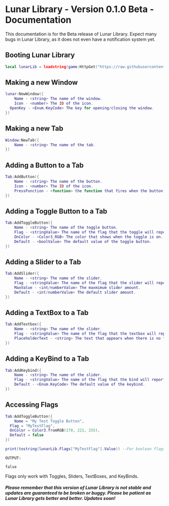 # Lunar Library - Version 0.1.0 Beta - Documentation
This documentation is for the Beta release of Lunar Library. Expect many bugs in Lunar Library, as it does not even have a notification system yet.

## Booting Lunar Library
```lua
local lunarLib = loadstring(game:HttpGet("https://raw.githubusercontent.com/probablYnicKxD/ProjectLunar/main/LunarLibrary.lua"))()
```

## Making a new Window
```lua
lunar:NewWindow({
	Name - <string> The name of the window.
	Icon - <number> The ID of the icon.
  OpenKey - <Enum.KeyCode> The key for opening/closing the window.
})
```

## Making a new Tab
```lua
Window:NewTab({
	Name - <string> The name of the tab.
})
```

## Adding a Button to a Tab
```lua
Tab:AddButton({
	Name - <string> The name of the button.
	Icon - <number> The ID of the icon.
	PressFunction - <function> the function that fires when the button is pressed.
})
```

## Adding a Toggle Button to a Tab
```lua
Tab:AddToggleButton({
	Name - <string> The name of the toggle button.
	Flag - <stringValue> The name of the flag that the toggle will report to (optional)
	OnColor - <Color3_RGB> The color that shows when the toggle is on.
	Default - <boolValue> The default value of the toggle button.
})
```

## Adding a Slider to a Tab
```lua
Tab:AddSlider({
	Name - <string> The name of the slider.
	Flag - <stringValue> The name of the flag that the slider will report to (optional)
	MaxValue - <int/numberValue> The maxmimum slider amount.
	Default - <int/numberValue> The default slider amount.
})
```

## Adding a TextBox to a Tab
```lua
Tab:AddTextbox({
	Name - <string> The name of the slider.
	Flag - <stringValue> The name of the flag that the textbox will report to (optional)
	PlaceholderText - <string> The text that appears when there is no text inputted.
})
```

## Adding a KeyBind to a Tab
```lua
Tab:AddKeybind({
	Name - <string> The name of the slider.
	Flag - <stringValue> The name of the flag that the bind will report to (optional)
	Default - <Enum.KeyCode> The default value of the keybind.
})
```

## Accessing Flags
```lua
Tab:AddToggleButton({
	Name = "My Test Toggle Button",
  Flag = "MyTestFlag",
  OnColor = Color3.fromRGB(170, 221, 255),
  Default = false
})

print(tostring(lunarLib.Flags["MyTestFlag"].Value)) --For boolean flags, you may have to use the integrated-into-lua tostring() function to convert the boolean into a string.  
```
`OUTPUT:`
```
false
```
Flags only work with Toggles, Sliders, TextBoxes, and KeyBinds.

##### Please remember that this version of Lunar Library is not stable and updates are guaranteed to be broken or buggy. Please be patient as Lunar Library gets better and better. Updates soon!
